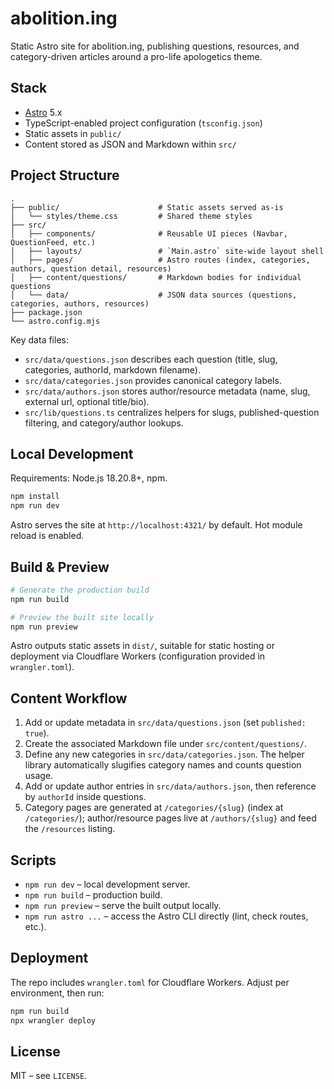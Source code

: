 # abolition.ing

Static Astro site for abolition.ing, publishing questions, resources, and category-driven articles around a pro-life apologetics theme.

## Stack

- [Astro](https://astro.build/) 5.x
- TypeScript-enabled project configuration (`tsconfig.json`)
- Static assets in `public/`
- Content stored as JSON and Markdown within `src/`

## Project Structure

```
.
├── public/                      # Static assets served as-is
│   └── styles/theme.css         # Shared theme styles
├── src/
│   ├── components/              # Reusable UI pieces (Navbar, QuestionFeed, etc.)
│   ├── layouts/                 # `Main.astro` site-wide layout shell
│   ├── pages/                   # Astro routes (index, categories, authors, question detail, resources)
│   ├── content/questions/       # Markdown bodies for individual questions
│   └── data/                    # JSON data sources (questions, categories, authors, resources)
├── package.json
└── astro.config.mjs
```

Key data files:

- `src/data/questions.json` describes each question (title, slug, categories, authorId, markdown filename).
- `src/data/categories.json` provides canonical category labels.
- `src/data/authors.json` stores author/resource metadata (name, slug, external url, optional title/bio).
- `src/lib/questions.ts` centralizes helpers for slugs, published-question filtering, and category/author lookups.

## Local Development

Requirements: Node.js 18.20.8+, npm.

```bash
npm install
npm run dev
```

Astro serves the site at `http://localhost:4321/` by default. Hot module reload is enabled.

## Build & Preview

```bash
# Generate the production build
npm run build

# Preview the built site locally
npm run preview
```

Astro outputs static assets in `dist/`, suitable for static hosting or deployment via Cloudflare Workers (configuration provided in `wrangler.toml`).

## Content Workflow

1. Add or update metadata in `src/data/questions.json` (set `published: true`).
2. Create the associated Markdown file under `src/content/questions/`.
3. Define any new categories in `src/data/categories.json`. The helper library automatically slugifies category names and counts question usage.
4. Add or update author entries in `src/data/authors.json`, then reference by `authorId` inside questions.
5. Category pages are generated at `/categories/{slug}` (index at `/categories/`); author/resource pages live at `/authors/{slug}` and feed the `/resources` listing.

## Scripts

- `npm run dev` – local development server.
- `npm run build` – production build.
- `npm run preview` – serve the built output locally.
- `npm run astro ...` – access the Astro CLI directly (lint, check routes, etc.).

## Deployment

The repo includes `wrangler.toml` for Cloudflare Workers. Adjust per environment, then run:

```bash
npm run build
npx wrangler deploy
```

## License

MIT – see `LICENSE`.
